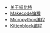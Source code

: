 - [关于喵比特](more/intro)
- [Makecode编程](makecode/makecode快速开始)
- [Micropython编程](micropython/micropython快速开始)
- [Kittenblock编程](kittenblock/kittenblockQS)
